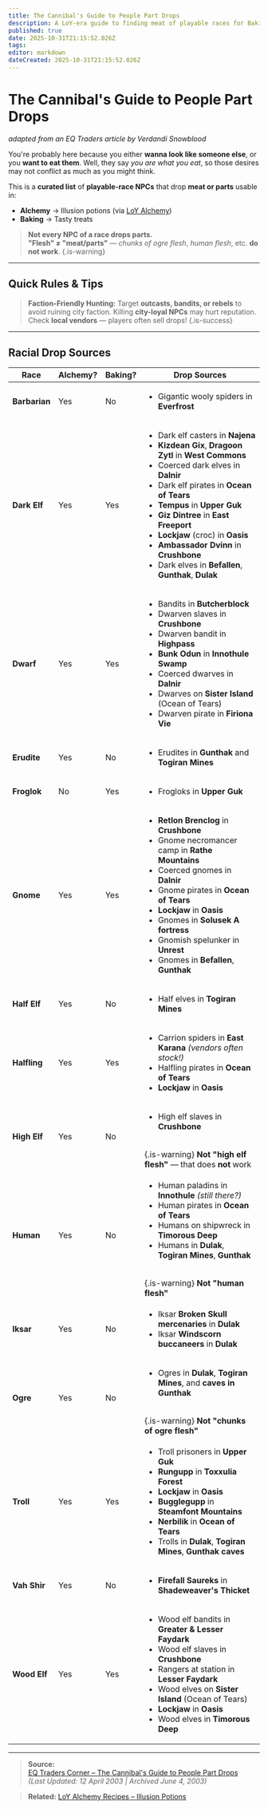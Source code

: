 ```yaml
---
title: The Cannibal's Guide to People Part Drops
description: A LoY-era guide to finding meat of playable races for Baking and Alchemy
published: true
date: 2025-10-31T21:15:52.026Z
tags: 
editor: markdown
dateCreated: 2025-10-31T21:15:52.026Z
---
```


# The Cannibal's Guide to People Part Drops

*adapted from an EQ Traders article by Verdandi Snowblood*

You're probably here because you either **wanna look like someone else**, or you **want to eat them**.  Well, they say *you are what you eat*, so those desires may not conflict as much as you might think.


This is a **curated list** of **playable-race NPCs** that drop **meat or parts** usable in:
- **Alchemy** → Illusion potions (via [LoY Alchemy](LoY-Alchemy-Recipes))
- **Baking** → Tasty treats

> **Not every NPC of a race drops parts.**  
> **"Flesh" ≠ "meat/parts"** — *chunks of ogre flesh*, *human flesh*, etc. **do not work**.
{.is-warning}

---

## Quick Rules & Tips

>**Faction-Friendly Hunting:**
> Target **outcasts, bandits, or rebels** to avoid ruining city faction.
> Killing **city-loyal NPCs** may hurt reputation.
> Check **local vendors** — players often sell drops!
{.is-success}
---

## Racial Drop Sources

| Race | Alchemy? | Baking? | Drop Sources |
|------|--------|--------|--------------|
| **Barbarian** | Yes | No | <ul><li>Gigantic wooly spiders in **Everfrost**</li></ul> |
| **Dark Elf** | Yes | Yes | <ul><li>Dark elf casters in **Najena**</li><li>**Kizdean Gix**, **Dragoon Zytl** in **West Commons**</li><li>Coerced dark elves in **Dalnir**</li><li>Dark elf pirates in **Ocean of Tears**</li><li>**Tempus** in **Upper Guk**</li><li>**Giz Dintree** in **East Freeport**</li><li>**Lockjaw** (croc) in **Oasis**</li><li>**Ambassador Dvinn** in **Crushbone**</li><li>Dark elves in **Befallen**, **Gunthak**, **Dulak**</li></ul> |
| **Dwarf** | Yes | Yes | <ul><li>Bandits in **Butcherblock**</li><li>Dwarven slaves in **Crushbone**</li><li>Dwarven bandit in **Highpass**</li><li>**Bunk Odun** in **Innothule Swamp**</li><li>Coerced dwarves in **Dalnir**</li><li>Dwarves on **Sister Island** (Ocean of Tears)</li><li>Dwarven pirate in **Firiona Vie**</li></ul> |
| **Erudite** | Yes | No | <ul><li>Erudites in **Gunthak** and **Togiran Mines**</li></ul> |
| **Froglok** | No | Yes | <ul><li>Frogloks in **Upper Guk**</li></ul> |
| **Gnome** | Yes | Yes | <ul><li>**Retlon Brenclog** in **Crushbone**</li><li>Gnome necromancer camp in **Rathe Mountains**</li><li>Coerced gnomes in **Dalnir**</li><li>Gnome pirates in **Ocean of Tears**</li><li>**Lockjaw** in **Oasis**</li><li>Gnomes in **Solusek A fortress**</li><li>Gnomish spelunker in **Unrest**</li><li>Gnomes in **Befallen**, **Gunthak**</li></ul> |
| **Half Elf** | Yes | No | <ul><li>Half elves in **Togiran Mines**</li></ul> |
| **Halfling** | Yes | Yes | <ul><li>Carrion spiders in **East Karana** *(vendors often stock!)*</li><li>Halfling pirates in **Ocean of Tears**</li><li>**Lockjaw** in **Oasis**</li></ul> |
| **High Elf** | Yes | No | <ul><li>High elf slaves in **Crushbone**</li></ul> <br>{.is-warning} **Not "high elf flesh"** — that does **not** work |
| **Human** | Yes | No | <ul><li>Human paladins in **Innothule** *(still there?)*</li><li>Human pirates in **Ocean of Tears**</li><li>Humans on shipwreck in **Timorous Deep**</li><li>Humans in **Dulak**, **Togiran Mines**, **Gunthak**</li></ul> <br>{.is-warning} **Not "human flesh"** |
| **Iksar** | Yes | No | <ul><li>Iksar **Broken Skull mercenaries** in **Dulak**</li><li>Iksar **Windscorn buccaneers** in **Dulak**</li></ul> |
| **Ogre** | Yes | No | <ul><li>Ogres in **Dulak**, **Togiran Mines**, and **caves in Gunthak**</li></ul> <br>{.is-warning} **Not "chunks of ogre flesh"** |
| **Troll** | Yes | Yes | <ul><li>Troll prisoners in **Upper Guk**</li><li>**Rungupp** in **Toxxulia Forest**</li><li>**Lockjaw** in **Oasis**</li><li>**Bugglegupp** in **Steamfont Mountains**</li><li>**Nerbilik** in **Ocean of Tears**</li><li>Trolls in **Dulak**, **Togiran Mines**, **Gunthak caves**</li></ul> |
| **Vah Shir** | Yes | No | <ul><li>**Firefall Saureks** in **Shadeweaver's Thicket**</li></ul> |
| **Wood Elf** | Yes | Yes | <ul><li>Wood elf bandits in **Greater & Lesser Faydark**</li><li>Wood elf slaves in **Crushbone**</li><li>Rangers at station in **Lesser Faydark**</li><li>Wood elves on **Sister Island** (Ocean of Tears)</li><li>**Lockjaw** in **Oasis**</li><li>Wood elves in **Timorous Deep**</li></ul> |

---

> **Source:**  
> [EQ Traders Corner – The Cannibal's Guide to People Part Drops](https://web.archive.org/web/20030604100412/http://eqtraders.com/secrets/info/racialdrops.htm)  
> *(Last Updated: 12 April 2003 | Archived June 4, 2003)*

> **Related:** [LoY Alchemy Recipes – Illusion Potions](LoY-Alchemy-Recipes)
